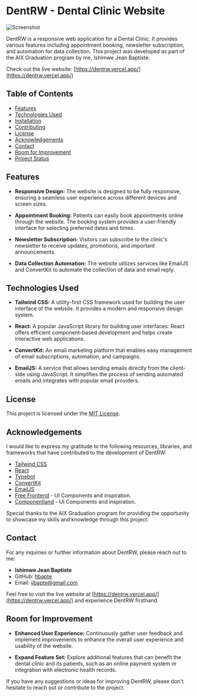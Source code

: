 # DentRW - Dental Clinic Website

![Screenshot](https://i.ibb.co/fn3bzhs/21695375.jpg)

DentRW is a responsive web application for a Dental Clinic. It provides various features including appointment booking, newsletter subscription, and automation for data collection. This project was developed as part of the AlX Graduation program by me, Ishimwe Jean Baptiste.

Check out the live website: [https://dentrw.vercel.app/](https://dentrw.vercel.app/)

## Table of Contents
- [Features](#features)
- [Technologies Used](#technologies-used)
- [Installation](#installation)
- [Contributing](#contributing)
- [License](#license)
- [Acknowledgements](#acknowledgements)
- [Contact](#contact)
- [Room for Improvement](#room-for-improvement)
- [Project Status](#project-status)

## Features

- **Responsive Design:** The website is designed to be fully responsive, ensuring a seamless user experience across different devices and screen sizes.

- **Appointment Booking:** Patients can easily book appointments online through the website. The booking system provides a user-friendly interface for selecting preferred dates and times.


- **Newsletter Subscription:** Visitors can subscribe to the clinic's newsletter to receive updates, promotions, and important announcements.

- **Data Collection Automation:** The website utilizes services like EmailJS and ConvertKit to automate the collection of data and email reply.
## Technologies Used

- **Tailwind CSS:** A utility-first CSS framework used for building the user interface of the website. It provides a modern and responsive design system.

- **React:** A popular JavaScript library for building user interfaces. React offers efficient component-based development and helps create interactive web applications.

- **ConvertKit:** An email marketing platform that enables easy management of email subscriptions, automation, and campaigns.

- **EmailJS:** A service that allows sending emails directly from the client-side using JavaScript. It simplifies the process of sending automated emails and integrates with popular email providers.



## License

This project is licensed under the [MIT License](LICENSE).

## Acknowledgements

I would like to express my gratitude to the following resources, libraries, and frameworks that have contributed to the development of DentRW:

- [Tailwind CSS](https://tailwindcss.com)
- [React](https://reactjs.org)
- [Typebot](https://www.typebot.io/)
- [ConvertKit](https://convertkit.com)
- [EmailJS](https://www.emailjs.com)
- [Free Frontend](https://freefrontend.com/) - UI Components and inspiration.
- [Componentland](https://component.land) - UI Components and inspiration.

Special thanks to the AlX Graduation program for providing the opportunity to showcase my skills and knowledge through this project.

## Contact

For any inquiries or further information about DentRW, please reach out to me:

- **Ishimwe Jean Baptiste**
- GitHub: [hbapte](https://github.com/hbapte)
- Email: [ijbapte@gmail.com](mailto:ijbapte@gmail.com)

Feel free to visit the live website at [https://dentrw.vercel.app/](https://dentrw.vercel.app/) and experience DentRW firsthand.

## Room for Improvement

- **Enhanced User Experience:** Continuously gather user feedback and implement improvements to enhance the overall user experience and usability of the website.

- **Expand Feature Set:** Explore additional features that can benefit the dental clinic and its patients, such as an online payment system or integration with electronic health records.

If you have any suggestions or ideas for improving DentRW, please don't hesitate to reach out or contribute to the project.

